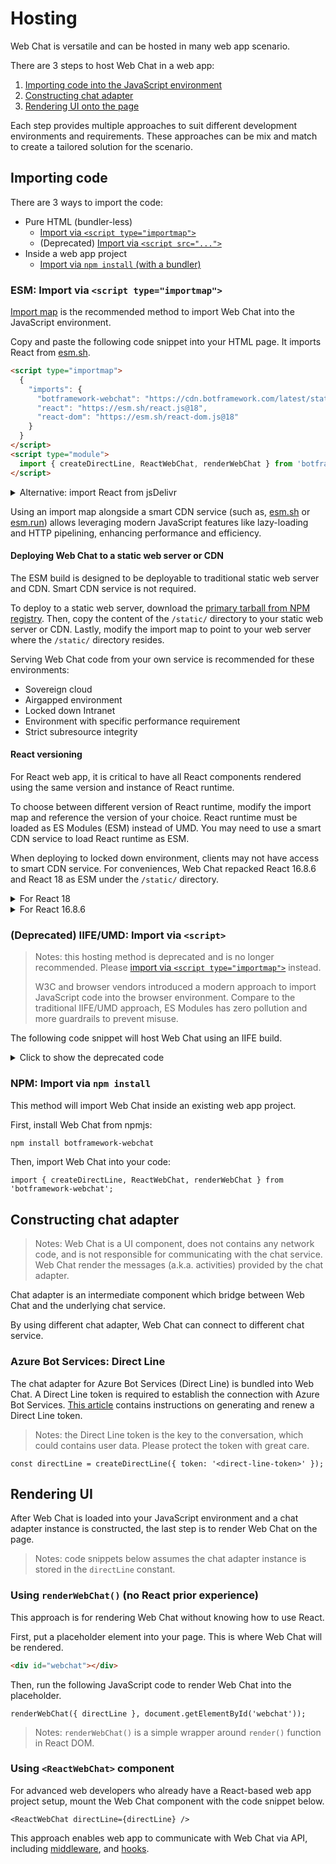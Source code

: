 # Hosting

Web Chat is versatile and can be hosted in many web app scenario.

There are 3 steps to host Web Chat in a web app:

1. [Importing code into the JavaScript environment](#importing-code)
1. [Constructing chat adapter](#constructing-chat-adapter)
1. [Rendering UI onto the page](#rendering-ui)

Each step provides multiple approaches to suit different development environments and requirements. These approaches can be mix and match to create a tailored solution for the scenario.

## Importing code

There are 3 ways to import the code:

- Pure HTML (bundler-less)
  - [Import via `<script type="importmap">`](#esm-import-via-script-typeimportmap)
  - (Deprecated) [Import via `<script src="...">`](#deprecated-iifeumd-import-via-script)
- Inside a web app project
  - [Import via `npm install` (with a bundler)](#npm-import-via-npm-install)

### ESM: Import via `<script type="importmap">`

[Import map](https://developer.mozilla.org/en-US/docs/Web/HTML/Reference/Elements/script/type/importmap) is the recommended method to import Web Chat into the JavaScript environment.

Copy and paste the following code snippet into your HTML page. It imports React from [esm.sh](https://esm.sh/).

```html
<script type="importmap">
  {
    "imports": {
      "botframework-webchat": "https://cdn.botframework.com/latest/static/botframework-webchat.js",
      "react": "https://esm.sh/react.js@18",
      "react-dom": "https://esm.sh/react-dom.js@18"
    }
  }
</script>
<script type="module">
  import { createDirectLine, ReactWebChat, renderWebChat } from 'botframework-webchat';
</script>
```

<details>
<summary>Alternative: import React from jsDelivr</summary>

```html
<script type="importmap">
  {
    "imports": {
      "botframework-webchat": "/__dist__/packages/bundle/static/botframework-webchat.js",
      "react": "https://cdn.jsdelivr.net/npm/react@18.3.1/+esm",
      "react-dom": "https://cdn.jsdelivr.net/npm/react-dom@18.3.1/+esm",
      "react-dom/client": "https://cdn.jsdelivr.net/npm/react-dom@18.3.1/client/+esm"
    }
  }
</script>
<script type="module">
  import { createDirectLine, ReactWebChat, renderWebChat } from 'botframework-webchat';
</script>
```
</details>

Using an import map alongside a smart CDN service (such as, [esm.sh](https://esm.sh/) or [esm.run](https://esm.run/)) allows leveraging modern JavaScript features like lazy-loading and HTTP pipelining, enhancing performance and efficiency.

#### Deploying Web Chat to a static web server or CDN

The ESM build is designed to be deployable to traditional static web server and CDN. Smart CDN service is not required.

To deploy to a static web server, download the [primary tarball from NPM registry](https://npmjs.com/package/botframework-webchat). Then, copy the content of the `/static/` directory to your static web server or CDN. Lastly, modify the import map to point to your web server where the `/static/` directory resides.

Serving Web Chat code from your own service is recommended for these environments:

- Sovereign cloud
- Airgapped environment
- Locked down Intranet
- Environment with specific performance requirement
- Strict subresource integrity

#### React versioning

For React web app, it is critical to have all React components rendered using the same version and instance of React runtime.

To choose between different version of React runtime, modify the import map and reference the version of your choice. React runtime must be loaded as ES Modules (ESM) instead of UMD. You may need to use a smart CDN service to load React runtime as ESM.

When deploying to locked down environment, clients may not have access to smart CDN service. For conveniences, Web Chat repacked React 16.8.6 and React 18 as ESM under the `/static/` directory.

<details>
<summary>For React 18</summary>

```html
<script type="importmap">
  {
    "imports": {
      "botframework-webchat": "https://cdn.botframework.com/latest/static/botframework-webchat.js",
      "react": "https://cdn.botframework.com/latest/static/react-18.js",
      "react-dom": "https://cdn.botframework.com/latest/static/react-dom-18.js",
      "react-dom/client": "https://cdn.botframework.com/latest/static/react-dom-18/client.js"
    }
  }
</script>
```

</details>

<details>
<summary>For React 16.8.6</summary>

```html
<script type="importmap">
  {
    "imports": {
      "botframework-webchat": "https://cdn.botframework.com/latest/static/botframework-webchat.js",
      "react": "https://cdn.botframework.com/latest/static/react.js",
      "react-dom": "https://cdn.botframework.com/latest/static/react-dom.js",
      "react-dom/client": "https://cdn.botframework.com/latest/static/react-dom/client.js"
    }
  }
</script>
```

</details>

### (Deprecated) IIFE/UMD: Import via `<script>`

> Notes: this hosting method is deprecated and is no longer recommended. Please [import via `<script type="importmap">`](#esm-import-via-script-typeimportmap) instead.
>
> W3C and browser vendors introduced a modern approach to import JavaScript code into the browser environment. Compare to the traditional IIFE/UMD approach, ES Modules has zero pollution and more guardrails to prevent misuse.

The following code snippet will host Web Chat using an IIFE build.

<details>
<summary>Click to show the deprecated code</summary>

```html
<script src="https://cdn.botframework.com/latest/static/botframework-webchat.js"></script>
<script>
  const { createDirectLine, ReactWebChat, renderWebChat } = window.WebChat;

  // ...
</script>
```

For React versioning, Web Chat will use the React runtime (in UMD flavor) from `window.React` variable. If it is not available, Web Chat will use the React runtime bundled with Web Chat.
</details>

### NPM: Import via `npm install`

This method will import Web Chat inside an existing web app project.

First, install Web Chat from npmjs:

```sh
npm install botframework-webchat
```

Then, import Web Chat into your code:

```tsx
import { createDirectLine, ReactWebChat, renderWebChat } from 'botframework-webchat';
```

## Constructing chat adapter

> Notes: Web Chat is a UI component, does not contains any network code, and is not responsible for communicating with the chat service. Web Chat render the messages (a.k.a. activities) provided by the chat adapter.

Chat adapter is an intermediate component which bridge between Web Chat and the underlying chat service.

By using different chat adapter, Web Chat can connect to different chat service.

### Azure Bot Services: Direct Line

The chat adapter for Azure Bot Services (Direct Line) is bundled into Web Chat. A Direct Line token is required to establish the connection with Azure Bot Services. [This article](https://learn.microsoft.com/en-us/azure/bot-service/rest-api/bot-framework-rest-direct-line-3-0-authentication?view=azure-bot-service-4.0#generate-a-direct-line-token) contains instructions on generating and renew a Direct Line token.

> Notes: the Direct Line token is the key to the conversation, which could contains user data. Please protect the token with great care.

```tsx
const directLine = createDirectLine({ token: '<direct-line-token>' });
```

## Rendering UI

After Web Chat is loaded into your JavaScript environment and a chat adapter instance is constructed, the last step is to render Web Chat on the page.

> Notes: code snippets below assumes the chat adapter instance is stored in the `directLine` constant.

### Using `renderWebChat()` (no React prior experience)

This approach is for rendering Web Chat without knowing how to use React.

First, put a placeholder element into your page. This is where Web Chat will be rendered.

```html
<div id="webchat"></div>
```

Then, run the following JavaScript code to render Web Chat into the placeholder.

```tsx
renderWebChat({ directLine }, document.getElementById('webchat'));
```

> Notes: `renderWebChat()` is a simple wrapper around `render()` function in React DOM.

### Using `<ReactWebChat>` component

For advanced web developers who already have a React-based web app project setup, mount the Web Chat component with the code snippet below.

```tsx
<ReactWebChat directLine={directLine} />
```

This approach enables web app to communicate with Web Chat via API, including [middleware](./MIDDLEWARE.md), and [hooks](./HOOKS.md).
